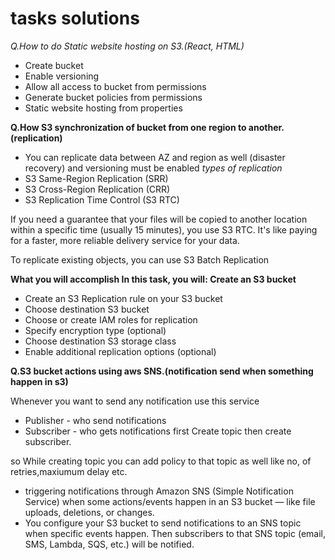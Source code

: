 # tasks solutions

*Q.How to do Static website hosting on S3.(React, HTML)*
- Create bucket
- Enable versioning 
- Allow all access to bucket from permissions 
- Generate bucket policies from permissions 
- Static website hosting from properties

**Q.How S3 synchronization of bucket from one region to another.(replication)**
- You can replicate data between AZ and region as well (disaster recovery) and versioning must be enabled
*types of replication*
 - S3 Same-Region Replication (SRR)
 - S3 Cross-Region Replication (CRR) 
 - S3 Replication Time Control (S3 RTC) 

If you need a guarantee that your files will be copied to another location within a specific time (usually 15 minutes), you use S3 RTC.
It's like paying for a faster, more reliable delivery service for your data.

To replicate existing objects, you can use S3 Batch Replication 

**What you will accomplish In this task, you will:
Create an S3 bucket** 

- Create an S3 Replication rule on your S3 bucket
- Choose destination S3 bucket
- Choose or create IAM roles for replication
- Specify encryption type (optional)
- Choose destination S3 storage class
- Enable additional replication options (optional)

**Q.S3 bucket actions using aws SNS.(notification send when something happen in s3)**

Whenever you want to send any notification use this service
- Publisher - who send notifications
- Subscriber - who gets notifications
first Create topic then create subscriber.

so While creating topic you can add policy to that topic as well like no, of retries,maxiumum delay etc.

- triggering notifications through Amazon SNS (Simple Notification Service) when some actions/events happen in an S3 bucket — like file uploads, deletions, or changes.
- You configure your S3 bucket to send notifications to an SNS topic when specific events happen. Then subscribers to that SNS topic (email, SMS, Lambda, SQS, etc.) will be notified.
